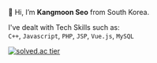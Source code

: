 👋 Hi, I’m <b>Kangmoon Seo</b> from South Korea. 

I've dealt with Tech Skills such as: <br>
`C++`, `Javascript`, `PHP`, `JSP`, `Vue.js`, `MySQL`

[![solved.ac tier](http://mazassumnida.wtf/api/mini/generate_badge?boj=70002467)](https://solved.ac/70002467)

<!---
KangmoonSeo/KangmoonSeo is a ✨ special ✨ repository because its `README.md` (this file) appears on your GitHub profile.
You can click the Preview link to take a look at your changes.
--->
